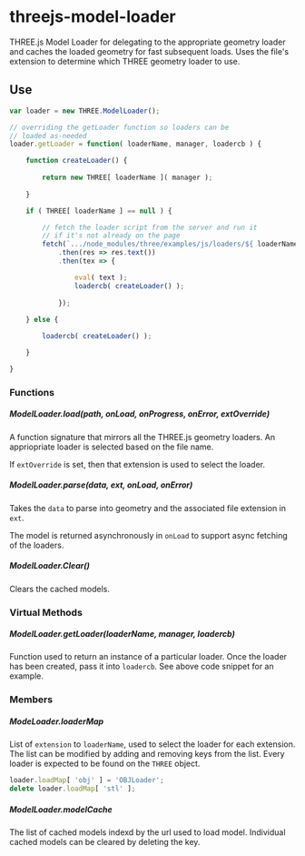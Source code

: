 # threejs-model-loader

THREE.js Model Loader for delegating to the appropriate geometry loader and caches the loaded geometry for fast subsequent loads. Uses the file's extension to determine which THREE geometry loader to use.

## Use

```js
var loader = new THREE.ModelLoader();

// overriding the getLoader function so loaders can be
// loaded as-needed
loader.getLoader = function( loaderName, manager, loadercb ) {

    function createLoader() {
    
        return new THREE[ loaderName ]( manager );
        
    }

    if ( THREE[ loaderName ] == null ) {

        // fetch the loader script from the server and run it
        // if it's not already on the page
        fetch(`.../node_modules/three/examples/js/loaders/${ loaderName }.js`)
            .then(res => res.text())
            .then(tex => {

                eval( text );
                loadercb( createLoader() );
            
            });
            
    } else {

        loadercb( createLoader() );

    }

}
```

### Functions
##### ModelLoader.load(path, onLoad, onProgress, onError, extOverride)

A function signature that mirrors all the THREE.js geometry loaders. An appriopriate loader is selected based on the file name.

If `extOverride` is set, then that extension is used to select the loader.

##### ModelLoader.parse(data, ext, onLoad, onError)

Takes the `data` to parse into geometry and the associated file extension in `ext`.

The model is returned asynchronously in `onLoad` to support async fetching of the loaders.

##### ModelLoader.Clear()

Clears the cached models.

### Virtual Methods
##### ModelLoader.getLoader(loaderName, manager, loadercb)

Function used to return an instance of a particular loader. Once the loader has been created, pass it into `loadercb`. See above code snippet for an example.

### Members
##### ModeLoader.loaderMap

List of `extension` to `loaderName`, used to select the loader for each extension. The list can be modified by adding and removing keys from the list. Every loader is expected to be found on the `THREE` object.

```js
loader.loadMap[ 'obj' ] = 'OBJLoader';
delete loader.loadMap[ 'stl' ];
```

##### ModelLoader.modelCache

The list of cached models indexd by the url used to load model. Individual cached models can be cleared by deleting the key.
